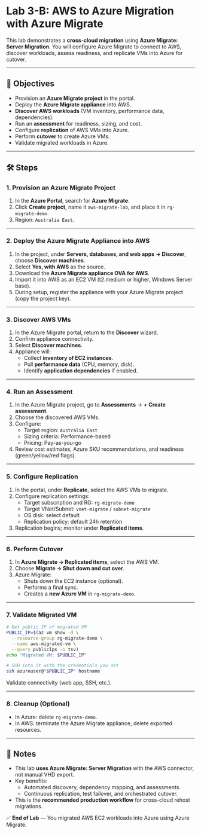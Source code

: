 # Lab 3-B: AWS to Azure Migration with Azure Migrate

This lab demonstrates a **cross-cloud migration** using **Azure Migrate: Server Migration**. You will configure Azure Migrate to connect to AWS, discover workloads, assess readiness, and replicate VMs into Azure for cutover.

---

## 🎯 Objectives
- Provision an **Azure Migrate project** in the portal.  
- Deploy the **Azure Migrate appliance** into AWS.  
- **Discover AWS workloads** (VM inventory, performance data, dependencies).  
- Run an **assessment** for readiness, sizing, and cost.  
- Configure **replication** of AWS VMs into Azure.  
- Perform **cutover** to create Azure VMs.  
- Validate migrated workloads in Azure.  

---

## 🛠️ Steps

### 1. Provision an Azure Migrate Project
1. In the **Azure Portal**, search for **Azure Migrate**.  
2. Click **Create project**, name it `aws-migrate-lab`, and place it in `rg-migrate-demo`.  
3. Region: `Australia East`.  

---

### 2. Deploy the Azure Migrate Appliance into AWS
1. In the project, under **Servers, databases, and web apps → Discover**, choose **Discover machines**.  
2. Select **Yes, with AWS** as the source.  
3. Download the **Azure Migrate appliance OVA for AWS**.  
4. Import it into AWS as an EC2 VM (t2.medium or higher, Windows Server base).  
5. During setup, register the appliance with your Azure Migrate project (copy the project key).  

---

### 3. Discover AWS VMs
1. In the Azure Migrate portal, return to the **Discover** wizard.  
2. Confirm appliance connectivity.  
3. Select **Discover machines**.  
4. Appliance will:  
   - Collect **inventory of EC2 instances**.  
   - Pull **performance data** (CPU, memory, disk).  
   - Identify **application dependencies** if enabled.  

---

### 4. Run an Assessment
1. In the Azure Migrate project, go to **Assessments** → **+ Create assessment**.  
2. Choose the discovered AWS VMs.  
3. Configure:  
   - Target region: `Australia East`  
   - Sizing criteria: Performance-based  
   - Pricing: Pay-as-you-go  
4. Review cost estimates, Azure SKU recommendations, and readiness (green/yellow/red flags).  

---

### 5. Configure Replication
1. In the portal, under **Replicate**, select the AWS VMs to migrate.  
2. Configure replication settings:  
   - Target subscription and RG: `rg-migrate-demo`  
   - Target VNet/Subnet: `vnet-migrate` / `subnet-migrate`  
   - OS disk: select default  
   - Replication policy: default 24h retention  
3. Replication begins; monitor under **Replicated items**.  

---

### 6. Perform Cutover
1. In **Azure Migrate → Replicated items**, select the AWS VM.  
2. Choose **Migrate → Shut down and cut over**.  
3. Azure Migrate:  
   - Shuts down the EC2 instance (optional).  
   - Performs a final sync.  
   - Creates a **new Azure VM** in `rg-migrate-demo`.  

---

### 7. Validate Migrated VM

```bash
# Get public IP of migrated VM
PUBLIC_IP=$(az vm show -d \
  --resource-group rg-migrate-demo \
  --name aws-migrated-vm \
  --query publicIps -o tsv)
echo "Migrated VM: $PUBLIC_IP"

# SSH into it with the credentials you set
ssh azureuser@"$PUBLIC_IP" hostname
```

Validate connectivity (web app, SSH, etc.).  

---

### 8. Cleanup (Optional)
- In Azure: delete `rg-migrate-demo`.  
- In AWS: terminate the Azure Migrate appliance, delete exported resources.  

---

## 📘 Notes
- This lab **uses Azure Migrate: Server Migration** with the AWS connector, not manual VHD export.  
- Key benefits:  
  - Automated discovery, dependency mapping, and assessments.  
  - Continuous replication, test failover, and orchestrated cutover.  
- This is the **recommended production workflow** for cross-cloud rehost migrations.  

✅ **End of Lab** — You migrated AWS EC2 workloads into Azure using Azure Migrate.  

